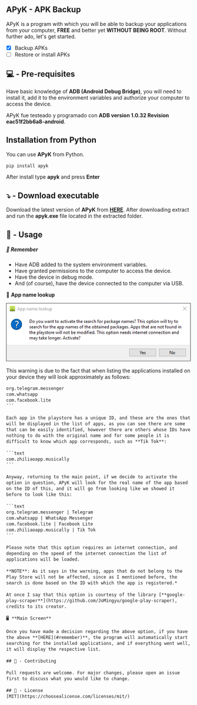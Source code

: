 ## APyK - APK Backup

APyK is a program with which you will be able to backup your applications from your computer, **FREE** and better yet **WITHOUT BEING ROOT**. Without further ado, let's get started.

- [x] Backup APKs
- [ ] Restore or install APKs

## :computer: - ​Pre-requisites

Have basic knowledge of **ADB (Android Debug Bridge)**, you will need to install it, add it to the environment variables and authorize your computer to access the device.

APyK fue testeado y programado con **ADB version 1.0.32 Revision eac51f2bb6a8-android**.

## Installation from Python

You can use **APyK** from Python.

```bash
pip install apyk
```

After install type **apyk** and press **Enter**

## :arrow_heading_down: ​- Download executable

Download the latest version of **APyK** from [**HERE**](/jalkhov/apyk/releases/latest/download/asset-name.zip). After downloading extract and run the **apyk.exe** file located in the extracted folder.

## :blue_book: - Usage

##### 👀 Remember

* Have ADB added to the system environment variables.
* Have granted permissions to the computer to access the device.
* Have the device in debug mode.
* And (of course), have the device connected to the computer via USB.

🔎 **App name lookup**

![1.Name_Lookup](\screenshots\1.Name_Lookup.PNG)

This warning is due to the fact that when listing the applications installed on your device they will look approximately as follows:

````text
org.telegram.messenger
com.whatsapp
com.facebook.lite
```

Each app in the playstore has a unique ID, and these are the ones that will be displayed in the list of apps, as you can see there are some that can be easily identified, however there are others whose IDs have nothing to do with the original name and for some people it is difficult to know which app corresponds, such as **Tik Tok**:

```text
com.zhiliaoapp.musically
```

Anyway, returning to the main point, if we decide to activate the option in question, APyK will look for the real name of the app based on the ID of this, and it will go from looking like we showed it before to look like this:

```text
org.telegram.messenger | Telegram
com.whatsapp | WhatsApp Messenger
com.facebook.lite | Facebook Lite
com.zhiliaoapp.musically | Tik Tok
```

Please note that this option requires an internet connection, and depending on the speed of the internet connection the list of applications will be loaded.

**NOTE**: As it says in the warning, apps that do not belong to the Play Store will not be affected, since as I mentioned before, the search is done based on the ID with which the app is registered.*

At once I say that this option is courtesy of the library [**google-play-scraper**](https://github.com/JoMingyu/google-play-scraper), credits to its creator.

🖥️ **Main Screen**

Once you have made a decision regarding the above option, if you have the above **[HERE](#remember)**, the program will automatically start searching for the installed applications, and if everything went well, it will display the respective list.

## 💪 - Contributing

Pull requests are welcome. For major changes, please open an issue first to discuss what you would like to change.

## 📝 - License
[MIT](https://choosealicense.com/licenses/mit/)